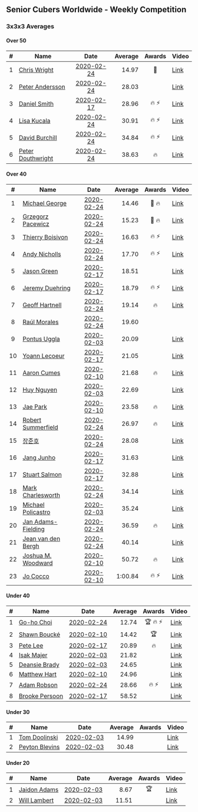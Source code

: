 ## Senior Cubers Worldwide - Weekly Competition
### 3x3x3 Averages

#### Over 50

| # | Name | Date | Average | Awards | Video |
| :--: | -- | :--: | --: | :--: | -- |
| 1 | [Chris Wright](../persons/chris_wright.md) | [2020-02-24](2020-02-24.md) | 14.97 | 🥈 | [Link](https://www.facebook.com/events/2558750947697073/permalink/2563823887189779/) |
| 2 | [Peter Andersson](../persons/peter_andersson.md) | [2020-02-24](2020-02-24.md) | 28.03 |  | [Link](https://www.facebook.com/events/2558750947697073/permalink/2563790660526435/) |
| 3 | [Daniel Smith](../persons/daniel_smith.md) | [2020-02-17](2020-02-17.md) | 28.96 | 🔥 ⚡ | [Link](https://www.facebook.com/events/616423959107229/permalink/618093752273583/) |
| 4 | [Lisa Kucala](../persons/lisa_kucala.md) | [2020-02-24](2020-02-24.md) | 30.91 | 🔥 ⚡ | [Link](https://www.facebook.com/events/2558750947697073/permalink/2561750364063798/) |
| 5 | [David Burchill](../persons/david_burchill.md) | [2020-02-24](2020-02-24.md) | 34.84 | 🔥 ⚡ | [Link](https://www.facebook.com/events/2558750947697073/permalink/2563602730545228/) |
| 6 | [Peter Douthwright](../persons/peter_douthwright.md) | [2020-02-24](2020-02-24.md) | 38.63 | 🔥 | [Link](https://www.facebook.com/events/2558750947697073/permalink/2563798140525687/) |

#### Over 40

| # | Name | Date | Average | Awards | Video |
| :--: | -- | :--: | --: | :--: | -- |
| 1 | [Michael George](../persons/michael_george.md) | [2020-02-24](2020-02-24.md) | 14.46 | 🥇 🔥 | [Link](https://www.facebook.com/events/2558750947697073/permalink/2559747680930733/) |
| 2 | [Grzegorz Pacewicz](../persons/grzegorz_pacewicz.md) | [2020-02-24](2020-02-24.md) | 15.23 | 🥉 🔥 | [Link](https://www.facebook.com/events/2558750947697073/permalink/2559926517579516/) |
| 3 | [Thierry Boisivon](../persons/thierry_boisivon.md) | [2020-02-24](2020-02-24.md) | 16.63 | 🔥 ⚡ | [Link](https://www.facebook.com/events/2558750947697073/permalink/2561495007422667/) |
| 4 | [Andy Nicholls](../persons/andy_nicholls.md) | [2020-02-24](2020-02-24.md) | 17.70 | 🔥 ⚡ | [Link](https://www.facebook.com/events/2558750947697073/permalink/2559165057655662/) |
| 5 | [Jason Green](../persons/jason_green.md) | [2020-02-17](2020-02-17.md) | 18.51 |  | [Link](https://www.facebook.com/events/616423959107229/permalink/621424961940462/) |
| 6 | [Jeremy Duehring](../persons/jeremy_duehring.md) | [2020-02-17](2020-02-17.md) | 18.79 | 🔥 ⚡ | [Link](https://www.facebook.com/events/616423959107229/permalink/618639688885656/) |
| 7 | [Geoff Hartnell](../persons/geoff_hartnell.md) | [2020-02-24](2020-02-24.md) | 19.14 | 🔥 | [Link](https://www.facebook.com/events/2558750947697073/permalink/2563272783911556/) |
| 8 | [Raúl Morales](../persons/raul_morales.md) | [2020-02-24](2020-02-24.md) | 19.60 |  | |
| 9 | [Pontus Uggla](../persons/pontus_uggla.md) | [2020-02-03](2020-02-03.md) | 20.09 |  | [Link](https://www.facebook.com/pontusuggla/videos/10156642116836576/) |
| 10 | [Yoann Lecoeur](../persons/yoann_lecoeur.md) | [2020-02-17](2020-02-17.md) | 21.05 |  | [Link](https://www.facebook.com/events/616423959107229/permalink/616850075731284/) |
| 11 | [Aaron Cumes](../persons/aaron_cumes.md) | [2020-02-10](2020-02-10.md) | 21.68 | 🔥 | [Link](https://www.facebook.com/groups/1604105099735401/permalink/2133654140113825/) |
| 12 | [Huy Nguyen](../persons/huy_nguyen.md) | [2020-02-03](2020-02-03.md) | 22.69 |  | [Link](https://www.facebook.com/100000926461779/videos/3674895662551280/) |
| 13 | [Jae Park](../persons/jae_park.md) | [2020-02-10](2020-02-10.md) | 23.58 | 🔥 | [Link](https://www.facebook.com/groups/1604105099735401/permalink/2135450339934205/) |
| 14 | [Robert Summerfield](../persons/robert_summerfield.md) | [2020-02-24](2020-02-24.md) | 26.97 | 🔥 | [Link](https://www.facebook.com/events/2558750947697073/permalink/2559037207668447/) |
| 15 | [장준호](../persons/장준호.md) | [2020-02-24](2020-02-24.md) | 28.08 |  | [Link](https://www.facebook.com/events/2558750947697073/permalink/2563702233868611/) |
| 16 | [Jang Junho](../persons/jang_junho.md) | [2020-02-17](2020-02-17.md) | 31.63 |  | [Link](https://www.facebook.com/events/616423959107229/permalink/618758058873819/) |
| 17 | [Stuart Salmon](../persons/stuart_salmon.md) | [2020-02-17](2020-02-17.md) | 32.88 |  | [Link](https://www.facebook.com/events/616423959107229/permalink/621286958620929/) |
| 18 | [Mark Charlesworth](../persons/mark_charlesworth.md) | [2020-02-24](2020-02-24.md) | 34.14 |  | [Link](https://www.facebook.com/events/2558750947697073/permalink/2562987523940082/) |
| 19 | [Michael Policastro](../persons/michael_policastro.md) | [2020-02-03](2020-02-03.md) | 35.24 |  | [Link](https://www.facebook.com/100008831955388/videos/2261201300850913/) |
| 20 | [Jan Adams-Fielding](../persons/jan_adams-fielding.md) | [2020-02-24](2020-02-24.md) | 36.59 | 🔥 | [Link](https://www.facebook.com/events/2558750947697073/permalink/2563191537253014/) |
| 21 | [Jean van den Bergh](../persons/jean_van_den_bergh.md) | [2020-02-24](2020-02-24.md) | 40.14 |  | [Link](https://www.facebook.com/events/2558750947697073/permalink/2564174693821365/) |
| 22 | [Joshua M. Woodward](../persons/joshua_m._woodward.md) | [2020-02-10](2020-02-10.md) | 50.72 | 🔥 | [Link](https://www.facebook.com/joshua.m.woodward.9/videos/10157593929510342/) |
| 23 | [Jo Cocco](../persons/jo_cocco.md) | [2020-02-10](2020-02-10.md) | 1:00.84 | 🔥 ⚡ | [Link](https://www.facebook.com/JoCocco/videos/10156810258257109/) |

#### Under 40

| # | Name | Date | Average | Awards | Video |
| :--: | -- | :--: | --: | :--: | -- |
| 1 | [Go-ho Choi](../persons/go-ho_choi.md) | [2020-02-24](2020-02-24.md) | 12.74 | 🏆 🔥 ⚡ | [Link](https://www.facebook.com/events/1618332754973681/permalink/1618631721610451/) |
| 2 | [Shawn Boucké](../persons/shawn_boucke.md) | [2020-02-10](2020-02-10.md) | 14.42 | 🏆 | [Link](https://www.facebook.com/ShawnBoucke/videos/3054435071234922/) |
| 3 | [Pete Lee](../persons/pete_lee.md) | [2020-02-17](2020-02-17.md) | 20.89 | 🔥 | [Link](https://www.facebook.com/events/616423959107229/permalink/619925258757099/) |
| 4 | [Isak Majer](../persons/isak_majer.md) | [2020-02-03](2020-02-03.md) | 21.82 |  | [Link](https://www.facebook.com/isak.majer/videos/3126688177556268/) |
| 5 | [Deansie Brady](../persons/deansie_brady.md) | [2020-02-03](2020-02-03.md) | 24.65 |  | [Link](https://www.facebook.com/Magnacube.askme/videos/1047021635647834/) |
| 6 | [Matthew Hart](../persons/matthew_hart.md) | [2020-02-10](2020-02-10.md) | 24.96 |  | [Link](https://www.facebook.com/bazosoft/videos/10221648844229649/) |
| 7 | [Adam Robson](../persons/adam_robson.md) | [2020-02-24](2020-02-24.md) | 28.66 | 🔥 ⚡ | [Link](https://www.facebook.com/events/2558750947697073/permalink/2562510477321120/) |
| 8 | [Brooke Persoon](../persons/brooke_persoon.md) | [2020-02-17](2020-02-17.md) | 58.52 |  | [Link](https://www.facebook.com/events/616423959107229/permalink/621392298610395/) |

#### Under 30

| # | Name | Date | Average | Awards | Video |
| :--: | -- | :--: | --: | :--: | -- |
| 1 | [Tom Doolinski](../persons/tom_doolinski.md) | [2020-02-03](2020-02-03.md) | 14.99 |  | [Link](https://www.facebook.com/tom.dooley.35175/videos/1479385075550710/) |
| 2 | [Peyton Blevins](../persons/peyton_blevins.md) | [2020-02-03](2020-02-03.md) | 30.48 |  | [Link](https://www.facebook.com/TheNewProcess/videos/3093917170665620/) |

#### Under 20

| # | Name | Date | Average | Awards | Video |
| :--: | -- | :--: | --: | :--: | -- |
| 1 | [Jaidon Adams](../persons/jaidon_adams.md) | [2020-02-03](2020-02-03.md) | 8.67 | 🏆 | [Link](https://www.facebook.com/jaidon.adams.1/videos/2562434104083122/) |
| 2 | [Will Lambert](../persons/will_lambert.md) | [2020-02-03](2020-02-03.md) | 11.51 |  | [Link](https://www.facebook.com/Willislwynlambert/videos/10221470476215884/) |


<!-- Global site tag (gtag.js) - Google Analytics -->
<script async src="https://www.googletagmanager.com/gtag/js?id=UA-86348435-3"></script>
<script>window.dataLayer = window.dataLayer || []; function gtag() {dataLayer.push(arguments);} gtag('js', new Date()); gtag('config', 'UA-86348435-3');</script>
